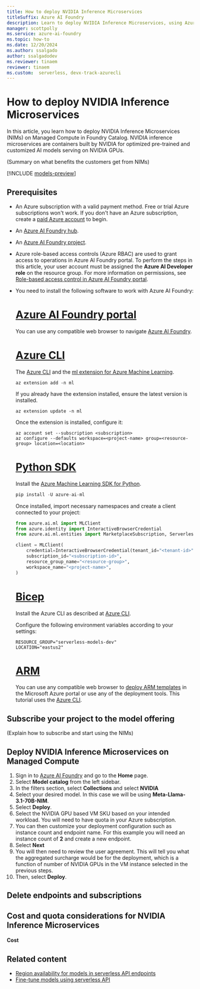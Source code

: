 ```yaml
---
title: How to deploy NVIDIA Inference Microservices
titleSuffix: Azure AI Foundry
description: Learn to deploy NVIDIA Inference Microservices, using Azure AI Foundry.
manager: scottpolly
ms.service: azure-ai-foundry
ms.topic: how-to
ms.date: 12/20/2024
ms.author: ssalgado
author: ssalgadodev
ms.reviewer: tinaem
reviewer: tinaem
ms.custom:  serverless, devx-track-azurecli
---
```


# How to deploy NVIDIA Inference Microservices

In this article, you learn how to deploy NVIDIA Inference Microservices (NIMs) on Managed Compute in Foundry Catalog​. NVIDIA inference microservices are containers built by NVIDIA for optimized pre-trained and customized AI models serving on NVIDIA GPUs​.

(Summary on what benefits the customers get from NIMs)

[!INCLUDE [models-preview](../includes/models-preview.md)]



## Prerequisites

- An Azure subscription with a valid payment method. Free or trial Azure subscriptions won't work. If you don't have an Azure subscription, create a [paid Azure account](https://azure.microsoft.com/pricing/purchase-options/pay-as-you-go) to begin.

- An [Azure AI Foundry hub](create-azure-ai-resource.md).

- An [Azure AI Foundry project](create-projects.md).

- Azure role-based access controls (Azure RBAC) are used to grant access to operations in Azure AI Foundry portal. To perform the steps in this article, your user account must be assigned the __Azure AI Developer role__ on the resource group. For more information on permissions, see [Role-based access control in Azure AI Foundry portal](../concepts/rbac-ai-foundry.md).

- You need to install the following software to work with Azure AI Foundry:

    # [Azure AI Foundry portal](#tab/azure-ai-studio)

    You can use any compatible web browser to navigate [Azure AI Foundry](https://ai.azure.com).

    # [Azure CLI](#tab/cli)

    The [Azure CLI](/cli/azure/) and the [ml extension for Azure Machine Learning](/azure/machine-learning/how-to-configure-cli).

    ```azurecli
    az extension add -n ml
    ```

    If you already have the extension installed, ensure the latest version is installed.

    ```azurecli
    az extension update -n ml
    ```

    Once the extension is installed, configure it:

    ```azurecli
    az account set --subscription <subscription>
    az configure --defaults workspace=<project-name> group=<resource-group> location=<location>
    ```

    # [Python SDK](#tab/python)

    Install the [Azure Machine Learning SDK for Python](https://aka.ms/sdk-v2-install).

    ```python
    pip install -U azure-ai-ml
    ```

    Once installed, import necessary namespaces and create a client connected to your project:

    ```python
    from azure.ai.ml import MLClient
    from azure.identity import InteractiveBrowserCredential
    from azure.ai.ml.entities import MarketplaceSubscription, ServerlessEndpoint

    client = MLClient(
        credential=InteractiveBrowserCredential(tenant_id="<tenant-id>"),
        subscription_id="<subscription-id>",
        resource_group_name="<resource-group>",
        workspace_name="<project-name>",
    )
    ```

    # [Bicep](#tab/bicep)

    Install the Azure CLI as described at [Azure CLI](/cli/azure/).

    Configure the following environment variables according to your settings:

    ```azurecli
    RESOURCE_GROUP="serverless-models-dev"
    LOCATION="eastus2" 
    ```  

    # [ARM](#tab/arm)

    You can use any compatible web browser to [deploy ARM templates](/azure/azure-resource-manager/templates/deploy-portal) in the Microsoft Azure portal or use any of the deployment tools. This tutorial uses the [Azure CLI](/cli/azure/).


## Subscribe your project to the model offering

(Explain how to subscribe and start using the NIMs)

## Deploy NVIDIA Inference Microservices on Managed Compute

1. Sign in to [Azure AI Foundry](https://ai.azure.com) and go to the **Home** page.
1. Select **Model catalog** from the left sidebar.
1. In the filters section, select **Collections** and select **NVIDIA**
1. Select your desired model. In this case we will be using **Meta-Llama-3.1-70B-NIM**.
1. Select **Deploy**.
1. Select the NVIDIA GPU based VM SKU based on your intended workload. You will need to have quota in your Azure subscription.
1. You can then customize your deployment configuration such as instance count and endpoint name. For this example you will need an instance count of **2** and create a new endpoint. 
1. Select **Next**
1. You will then need to review the user agreement. This will tell you what the aggregated surcharge would be for the deployment, which is a function of number of NVIDIA GPUs in the VM instance selected in the previous steps.
1. Then, select **Deploy**.

## Delete endpoints and subscriptions


## Cost and quota considerations for NVIDIA Inference Microservices


#### Cost 




## Related content

* [Region availability for models in serverless API endpoints](deploy-models-serverless-availability.md)
* [Fine-tune models using serverless API](../how-to/fine-tune-serverless.md)
